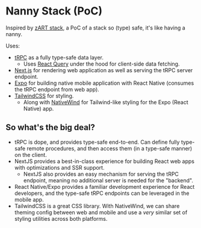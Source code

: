 # Nanny Stack (PoC)

Inspired by [zART stack](https://github.com/trpc/zart), a PoC of a stack so (type) safe, it's like having a nanny.

Uses:

- [tRPC](https://trpc.io/) as a fully type-safe data layer.
  - Uses [React Query](https://tanstack.com/query/v4/?from=reactQueryV3&original=https://react-query-v3.tanstack.com/) under the hood for client-side data fetching.
- [Next.js](https://nextjs.org/) for rendering web application as well as serving the tRPC server endpoint.
- [Expo](https://expo.dev/) for building native mobile application with React Native (consumes the tRPC endpoint from web app).
- [TailwindCSS](https://tailwindcss.com/) for styling.
  - Along with [NativeWind](https://www.nativewind.dev/) for Tailwind-like styling for the Expo (React Native) app.

## So what's the big deal?

- tRPC is dope, and provides type-safe end-to-end. Can define fully type-safe remote procedures, and then access them (in a type-safe manner) on the client.
- NextJS provides a best-in-class experience for building React web apps with optimizations and SSR support.
  - NextJS also provides an easy mechanism for serving the tRPC endpoint, meaning no additional server is needed for the "backend".
- React Native/Expo provides a familiar development experience for React developers, and the type-safe tRPC endpoints can be leveraged in the mobile app.
- TailwindCSS is a great CSS library. With NativeWind, we can share theming config between web and mobile and use a _very_ similar set of styling utilities across both platforms.
